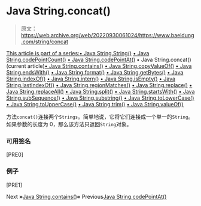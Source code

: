 # Java String.concat()

> 原文：<https://web.archive.org/web/20220930061024/https://www.baeldung.com/string/concat>

[This article is part of a series:](javascript:void(0);)[• Java String.String()](/web/20220829143230/https://www.baeldung.com/string/constructor)
[• Java String.codePointCount()](/web/20220829143230/https://www.baeldung.com/string/code-point-count)
[• Java String.codePointAt()](/web/20220829143230/https://www.baeldung.com/string/code-point-at)
• Java String.concat() (current article)[• Java String.contains()](/web/20220829143230/https://www.baeldung.com/string/contains)
[• Java String.copyValueOf()](/web/20220829143230/https://www.baeldung.com/string/copy-value-of)
[• Java String.endsWith()](/web/20220829143230/https://www.baeldung.com/string/ends-with)
[• Java String.format()](/web/20220829143230/https://www.baeldung.com/string/format)
[• Java String.getBytes()](/web/20220829143230/https://www.baeldung.com/string/get-bytes)
[• Java String.indexOf()](/web/20220829143230/https://www.baeldung.com/string/index-of)
[• Java String.intern()](/web/20220829143230/https://www.baeldung.com/string/intern)
[• Java String.isEmpty()](/web/20220829143230/https://www.baeldung.com/string/is-empty)
[• Java String.lastIndexOf()](/web/20220829143230/https://www.baeldung.com/string/last-index-of)
[• Java String.regionMatches()](/web/20220829143230/https://www.baeldung.com/string/region-matches)
[• Java String.replace()](/web/20220829143230/https://www.baeldung.com/string/replace)
[• Java String.replaceAll()](/web/20220829143230/https://www.baeldung.com/string/replace-all)
[• Java String.split()](/web/20220829143230/https://www.baeldung.com/string/split)
[• Java String.startsWith()](/web/20220829143230/https://www.baeldung.com/string/starts-with)
[• Java String.subSequence()](/web/20220829143230/https://www.baeldung.com/string/sub-sequence)
[• Java String.substring()](/web/20220829143230/https://www.baeldung.com/string/substring)
[• Java String.toLowerCase()](/web/20220829143230/https://www.baeldung.com/string/to-lower-case)
[• Java String.toUpperCase()](/web/20220829143230/https://www.baeldung.com/string/to-upper-case)
[• Java String.trim()](/web/20220829143230/https://www.baeldung.com/string/trim)
[• Java String.valueOf()](/web/20220829143230/https://www.baeldung.com/string/value-of)

方法`concat()`连接两个`Strings`。简单地说，它将它们连接成一个单一的`String`。如果参数的长度为 0，那么该方法只返回`String`对象。

### **可用签名**

[PRE0]

### **例子**

[PRE1]

Next **»**[Java String.contains()](/web/20220829143230/https://www.baeldung.com/string/contains)**«** Previous[Java String.codePointAt()](/web/20220829143230/https://www.baeldung.com/string/code-point-at)